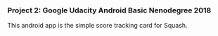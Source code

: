 ### Project 2: Google Udacity Android Basic Nenodegree 2018
This android app is the simple score tracking card for Squash.
